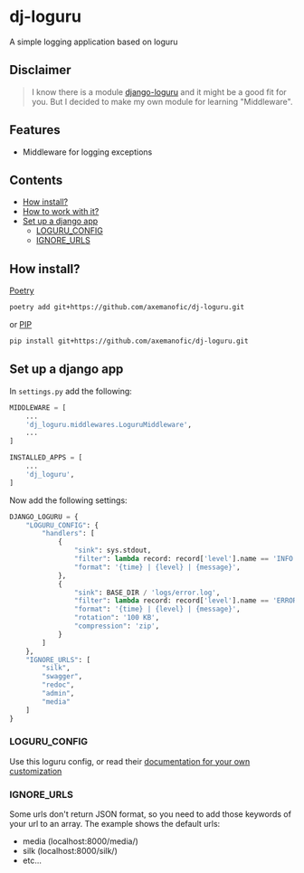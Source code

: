 # dj-loguru

A simple logging application based on loguru

## Disclaimer

> I know there is a module [django-loguru](https://pypi.org/project/django-loguru/) and it might be a good fit for you. 
> But I decided to make my own module for learning "Middleware".

## Features

* Middleware for logging exceptions

## Contents
* [How install?](#how-install) 
* [How to work with it?](#how-to-work-with-it) 
* [Set up a django app](#set-up-a-django-app) 
  * [LOGURU_CONFIG](#loguru_config)
  * [IGNORE_URLS](#ignore_urls)


## How install?

[Poetry](https://python-poetry.org/)

```sh
poetry add git+https://github.com/axemanofic/dj-loguru.git
```

or [PIP](https://pip.pypa.io/)

```sh
pip install git+https://github.com/axemanofic/dj-loguru.git
```

## Set up a django app

In ``settings.py`` add the following:

```python
MIDDLEWARE = [
    ...
    'dj_loguru.middlewares.LoguruMiddleware',
    ...
]

INSTALLED_APPS = [
    ...
    'dj_loguru',
]
```

Now add the following settings:

```python
DJANGO_LOGURU = {
    "LOGURU_CONFIG": {
        "handlers": [
            {
                "sink": sys.stdout,
                "filter": lambda record: record['level'].name == 'INFO',
                "format": '{time} | {level} | {message}',
            },
            {
                "sink": BASE_DIR / 'logs/error.log',
                "filter": lambda record: record['level'].name == 'ERROR',
                "format": '{time} | {level} | {message}',
                "rotation": '100 KB',
                "compression": 'zip',
            }
        ]
    },
    "IGNORE_URLS": [
        "silk",
        "swagger",
        "redoc",
        "admin",
        "media"
    ]
}
```

### LOGURU_CONFIG

Use this loguru config, or read their [documentation for your own customization](https://github.com/Delgan/loguru#suitable-for-scripts-and-libraries)

### IGNORE_URLS

Some urls don't return JSON format, so you need to add those keywords of your url to an array. 
The example shows the default urls:
* media (localhost:8000/media/)
* silk (localhost:8000/silk/)
* etc...
